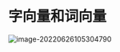 # 字向量和词向量

![image-20220626105304790](C:/Users/Administrator/AppData/Roaming/Typora/typora-user-images/image-20220626105304790.png)